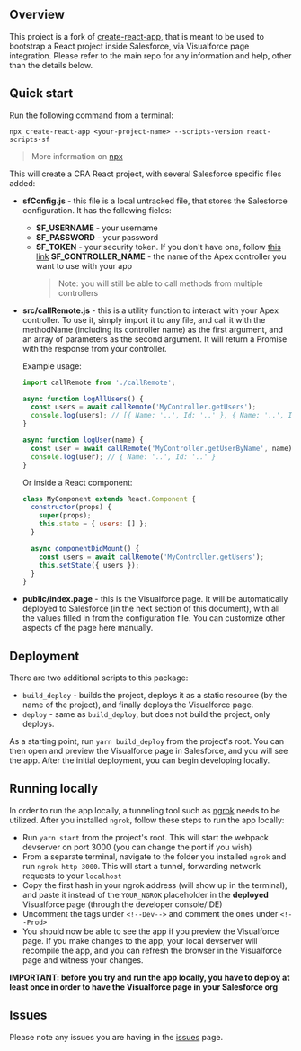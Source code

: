 ## Overview

This project is a fork of [create-react-app](https://github.com/facebook/create-react-app), that is meant to be used to bootstrap a React project inside Salesforce, via Visualforce page integration. Please refer to the main repo for any information and help, other than the details below.

## Quick start

Run the following command from a terminal:

`npx create-react-app <your-project-name> --scripts-version react-scripts-sf`

> More information on [npx](https://medium.com/@maybekatz/introducing-npx-an-npm-package-runner-55f7d4bd282b)

This will create a CRA React project, with several Salesforce specific files added:

- **sfConfig.js** - this file is a local untracked file, that stores the Salesforce configuration. It has the following fields:

  - **SF_USERNAME** - your username
  - **SF_PASSWORD** - your password
  - **SF_TOKEN** - your security token. If you don't have one, follow [this link](https://help.salesforce.com/apex/HTViewHelpDoc?id=user_security_token.htm)
    **SF_CONTROLLER_NAME** - the name of the Apex controller you want to use with your app
    > Note: you will still be able to call methods from multiple controllers

- **src/callRemote.js** - this is a utility function to interact with your Apex controller. To use it, simply import it to any file, and call it with the methodName (including its controller name) as the first argument, and an array of parameters as the second argument. It will return a Promise with the response from your controller.

  Example usage:

  ```javascript
  import callRemote from './callRemote';

  async function logAllUsers() {
    const users = await callRemote('MyController.getUsers');
    console.log(users); // [{ Name: '..', Id: '..' }, { Name: '..', Id: '..' }
  }

  async function logUser(name) {
    const user = await callRemote('MyController.getUserByName', name);
    console.log(user); // { Name: '..', Id: '..' }
  }
  ```

  Or inside a React component:

  ```javascript
  class MyComponent extends React.Component {
    constructor(props) {
      super(props);
      this.state = { users: [] };
    }

    async componentDidMount() {
      const users = await callRemote('MyController.getUsers');
      this.setState({ users });
    }
  }
  ```

- **public/index.page** - this is the Visualforce page. It will be automatically deployed to Salesforce (in the next section of this document), with all the values filled in from the configuration file. You can customize other aspects of the page here manually.

## Deployment

There are two additional scripts to this package:

- `build_deploy` - builds the project, deploys it as a static resource (by the name of the project), and finally deploys the Visualforce page.
- `deploy` - same as `build_deploy`, but does not build the project, only deploys.

As a starting point, run `yarn build_deploy` from the project's root. You can then open and preview the Visualforce page in Salesforce, and you will see the app. After the initial deployment, you can begin developing locally.

## Running locally

In order to run the app locally, a tunneling tool such as [ngrok](https://ngrok.com/) needs to be utilized. After you installed `ngrok`, follow these steps to run the app locally:

- Run `yarn start` from the project's root. This will start the webpack devserver on port 3000 (you can change the port if you wish)
- From a separate terminal, navigate to the folder you installed `ngrok` and run `ngrok http 3000`. This will start a tunnel, forwarding network requests to your `localhost`
- Copy the first hash in your ngrok address (will show up in the terminal), and paste it instead of the `YOUR_NGROK` placeholder in the **deployed** Visualforce page (through the developer console/IDE)
- Uncomment the tags under `<!--Dev-->` and comment the ones under `<!--Prod>`
- You should now be able to see the app if you preview the Visualforce page. If you make changes to the app, your local devserver will recompile the app, and you can refresh the browser in the Visualforce page and witness your changes.

**IMPORTANT: before you try and run the app locally, you have to deploy at least once in order to have the Visualforce page in your Salesforce org**

## Issues

Please note any issues you are having in the [issues](https://github.com/nomrik/create-react-app/issues) page.
